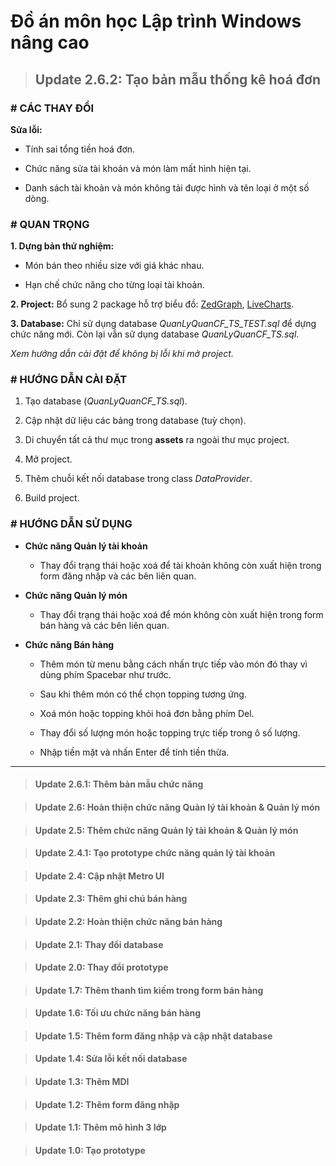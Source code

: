 # Đồ án môn học Lập trình Windows nâng cao

> ## Update 2.6.2: Tạo bản mẫu thống kê hoá đơn

### # CÁC THAY ĐỔI

  **Sửa lỗi:**
  
  - Tính sai tổng tiền hoá đơn.
  
  - Chức năng sửa tài khoản và món làm mất hình hiện tại.
  
  - Danh sách tài khoản và món không tải được hình và tên loại ở một số dòng.
  
### # QUAN TRỌNG

**1. Dựng bản thử nghiệm:**

- Món bán theo nhiều size với giá khác nhau.

- Hạn chế chức năng cho từng loại tài khoản.

**2. Project:** Bổ sung 2 package hỗ trợ biểu đồ: [ZedGraph](https://www.nuget.org/packages/ZedGraph/), [LiveCharts](https://www.nuget.org/packages/LiveCharts.WinForms/).

**3. Database:** Chỉ sử dụng database *QuanLyQuanCF_TS_TEST.sql* để dựng chức năng mới. Còn lại vẫn sử dụng database *QuanLyQuanCF_TS.sql*.

*Xem hướng dẫn cài đặt để không bị lỗi khi mở project.*

### # HƯỚNG DẪN CÀI ĐẶT

  1. Tạo database (*QuanLyQuanCF_TS.sql*).
  
  2. Cập nhật dữ liệu các bảng trong database (tuỳ chọn).
  
  2. Di chuyển tất cả thư mục trong **assets** ra ngoài thư mục project.
  
  3. Mở project.

  3. Thêm chuỗi kết nối database trong class *DataProvider*.
  
  5. Build project.

### # HƯỚNG DẪN SỬ DỤNG

- **Chức năng Quản lý tài khoản**

  - Thay đổi trạng thái hoặc xoá để tài khoản không còn xuất hiện trong form đăng nhập và các bên liên quan.
  
- **Chức năng Quản lý món**

  - Thay đổi trạng thái hoặc xoá để món không còn xuất hiện trong form bán hàng và các bên liên quan.

- **Chức năng Bán hàng**

  - Thêm món từ menu bằng cách nhấn trực tiếp vào món đó thay vì dùng phím Spacebar như trước.
  
  - Sau khi thêm món có thể chọn topping tương ứng.
  
  - Xoá món hoặc topping khỏi hoá đơn bằng phím Del.
  
  - Thay đổi số lượng món hoặc topping trực tiếp trong ô số lượng.
  
  - Nhập tiền mặt và nhấn Enter để tính tiền thừa.

---

> #### Update 2.6.1: Thêm bản mẫu chức năng

> #### Update 2.6: Hoàn thiện chức năng Quản lý tài khoản & Quản lý món

> #### Update 2.5: Thêm chức năng Quản lý tài khoản & Quản lý món

> #### Update 2.4.1: Tạo prototype chức năng quản lý tài khoản

> #### Update 2.4: Cập nhật Metro UI

> #### Update 2.3: Thêm ghi chú bán hàng

> #### Update 2.2: Hoàn thiện chức năng bán hàng

> #### Update 2.1: Thay đổi database

> #### Update 2.0: Thay đổi prototype

> #### Update 1.7: Thêm thanh tìm kiếm trong form bán hàng

> #### Update 1.6: Tối ưu chức năng bán hàng

> #### Update 1.5: Thêm form đăng nhập và cập nhật database

> #### Update 1.4: Sửa lỗi kết nối database
	
> #### Update 1.3: Thêm MDI
	
> #### Update 1.2: Thêm form đăng nhập

> #### Update 1.1: Thêm mô hình 3 lớp

> #### Update 1.0: Tạo prototype
